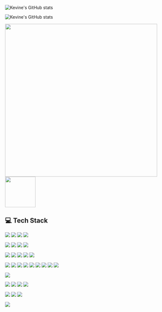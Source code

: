 
![Kevine's GitHub stats](https://github-readme-stats.vercel.app/api?username=kevineumutoni&show_icons=true&theme=transparent)

![Kevine's GitHub stats](https://github-readme-stats.vercel.app/api/top-langs/?username=kevineumutoni&show_icons=true&theme=transparent)

<img src="https://user-images.githubusercontent.com/74038190/212749168-86d6c7ab-98da-409b-998f-c5b74721badd.gif" width="500">


<img src="https://user-images.githubusercontent.com/74038190/212284087-bbe7e430-757e-4901-90bf-4cd2ce3e1852.gif" width="100">



<!-- 💻 Tech Stack (with ML/DL/Agent focus & tooltips) -->

<h2>💻 Tech Stack</h2>

<!-- Programming Languages -->
<p>
  <a href="https://www.python.org/" title="Python"><img src="https://img.shields.io/badge/python-3670A0?style=for-the-badge&logo=python&logoColor=ffdd54"/></a>
  <a href="https://developer.mozilla.org/en-US/docs/Web/JavaScript" title="JavaScript"><img src="https://img.shields.io/badge/javascript-%23323330.svg?style=for-the-badge&logo=javascript&logoColor=%23F7DF1E"/></a>
  <a href="https://www.typescriptlang.org/" title="TypeScript"><img src="https://img.shields.io/badge/typescript-%23007ACC.svg?style=for-the-badge&logo=typescript&logoColor=white"/></a>
  <a href="https://kotlinlang.org/" title="Kotlin"><img src="https://img.shields.io/badge/kotlin-%237F52FF.svg?style=for-the-badge&logo=kotlin&logoColor=white"/></a>
</p>

<!-- Machine Learning/Data Science -->
<p>
  <a href="https://numpy.org/" title="NumPy"><img src="https://img.shields.io/badge/numpy-%23013243.svg?style=for-the-badge&logo=numpy&logoColor=white"/></a>
  <a href="https://pandas.pydata.org/" title="Pandas"><img src="https://img.shields.io/badge/pandas-%23150458.svg?style=for-the-badge&logo=pandas&logoColor=white"/></a>
  <a href="https://scikit-learn.org/" title="scikit-learn"><img src="https://img.shields.io/badge/scikit--learn-%23F7931E.svg?style=for-the-badge&logo=scikit-learn&logoColor=white"/></a>
  <a href="https://jupyter.org/" title="Jupyter Lab/Notebook"><img src="https://img.shields.io/badge/jupyter-%23F37626.svg?style=for-the-badge&logo=jupyter&logoColor=white"/></a>
</p>

<!-- Deep Learning -->
<p>
  <a href="https://www.tensorflow.org/" title="TensorFlow"><img src="https://img.shields.io/badge/tensorflow-%23FF6F00.svg?style=for-the-badge&logo=tensorflow&logoColor=white"/></a>
  <a href="https://pytorch.org/" title="PyTorch"><img src="https://img.shields.io/badge/pytorch-%23EE4C2C.svg?style=for-the-badge&logo=pytorch&logoColor=white"/></a>
  <a href="https://keras.io/" title="Keras"><img src="https://img.shields.io/badge/keras-%23D00000.svg?style=for-the-badge&logo=keras&logoColor=white"/></a>
  <a href="https://huggingface.co/" title="Hugging Face (NLP, LLMs, Agents)"><img src="https://img.shields.io/badge/huggingface-%23FFD21F.svg?style=for-the-badge&logo=huggingface&logoColor=black"/></a>
<a href="https://www.langchain.com/" title="LangChain (LLM Agents)"> <img src="https://img.shields.io/badge/langchain-0052CC?style=for-the-badge" /> </a>
</p>

<!-- Web Frameworks & Deployment -->
<p>
  <a href="https://react.dev/" title="React"><img src="https://img.shields.io/badge/react-%2320232a.svg?style=for-the-badge&logo=react&logoColor=%2361DAFB"/></a>
  <a href="https://nextjs.org/" title="Next.js"><img src="https://img.shields.io/badge/Next-black?style=for-the-badge&logo=next.js&logoColor=white"/></a>
  <a href="https://www.djangoproject.com/" title="Django"><img src="https://img.shields.io/badge/django-%23092E20.svg?style=for-the-badge&logo=django&logoColor=white"/></a>
  <a href="https://nodejs.org/" title="Node.js"><img src="https://img.shields.io/badge/node.js-6DA55F?style=for-the-badge&logo=node.js&logoColor=white"/></a>
  <a href="https://tailwindcss.com/" title="Tailwind CSS"><img src="https://img.shields.io/badge/tailwindcss-%2338B2AC.svg?style=for-the-badge&logo=tailwind-css&logoColor=white"/></a>
  <a href="https://heroku.com" title="Heroku"><img src="https://img.shields.io/badge/heroku-%23430098.svg?style=for-the-badge&logo=heroku&logoColor=white"/></a>
  <a href="https://www.netlify.com/" title="Netlify"><img src="https://img.shields.io/badge/netlify-%23000000.svg?style=for-the-badge&logo=netlify&logoColor=#00C7B7"/></a>
  <a href="https://render.com/" title="Render"><img src="https://img.shields.io/badge/Render-%2346E3B7.svg?style=for-the-badge&logo=render&logoColor=white"/></a>
  <a href="https://vercel.com/" title="Vercel"><img src="https://img.shields.io/badge/vercel-%23000000.svg?style=for-the-badge&logo=vercel&logoColor=white"/></a>
</p>

<!-- Databases -->
<p>
  <a href="https://www.postgresql.org/" title="PostgreSQL"><img src="https://img.shields.io/badge/postgres-%23316192.svg?style=for-the-badge&logo=postgresql&logoColor=white"/></a>
</p>

<!-- Testing, Collaboration, DevOps -->
<p>
  <a href="https://www.cypress.io/" title="Cypress"><img src="https://img.shields.io/badge/cypress-%23172A42.svg?style=for-the-badge&logo=cypress&logoColor=white"/></a>
  <a href="https://www.postman.com/" title="Postman"><img src="https://img.shields.io/badge/Postman-FF6C37?style=for-the-badge&logo=postman&logoColor=white"/></a>
  <a href="https://www.atlassian.com/software/jira" title="Jira"><img src="https://img.shields.io/badge/jira-%230A0FFF.svg?style=for-the-badge&logo=jira&logoColor=white"/></a>
  <a href="https://github.com/" title="GitHub"><img src="https://img.shields.io/badge/github-%23121011.svg?style=for-the-badge&logo=github&logoColor=white"/></a>
</p>

<!-- Design -->
<p>
  <a href="https://www.figma.com/" title="Figma"><img src="https://img.shields.io/badge/figma-%23F24E1E.svg?style=for-the-badge&logo=figma&logoColor=white"/></a>
  <a href="https://adobe.com/products/photoshop" title="Adobe Photoshop"><img src="https://img.shields.io/badge/adobe%20photoshop-%2331A8FF.svg?style=for-the-badge&logo=adobe%20photoshop&logoColor=white"/></a>
  <a href="https://adobe.com/products/illustrator" title="Adobe Illustrator"><img src="https://img.shields.io/badge/adobe%20illustrator-%23FF9A00.svg?style=for-the-badge&logo=adobe%20illustrator&logoColor=white"/></a>
</p>

<!-- Agent/ADK -->
<p>
  <a href="#" title="Agent Development Kit (ADK) / Building AI Agents"><img src="https://img.shields.io/badge/ADK%2FAgents-%23121011.svg?style=for-the-badge&logo=github&logoColor=white"/></a>
</p>

<!-- Add/Remove badges as fits your confidence & experience! -->

